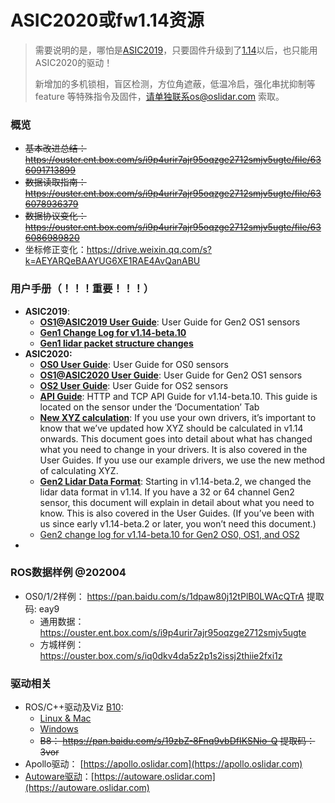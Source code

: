 # ASIC2020或fw1.14资源

> 需要说明的是，哪怕是[ASIC2019](/asic2019)，只要固件升级到了[1.14](https://go.ouster.io/cs/c/?cta_guid=9a4d0dfe-ae43-462b-aae1-c69411a6579a&placement_guid=6c32570f-dcf8-48db-a81a-95caa39330ff&portal_id=5054152&canon=https%3A%2F%2Fgo.ouster.io%2Fbeta-program%2Fbeta-10%2F&redirect_url=APefjpHzvwPe9DIp4SiJfmqtQd-0iKOKLvy6hSqUxZT8SsohCTBB9wo-lV0bMyUBCvMGzevpIFFWEQFJFcmODxX9goREjq3Of5efJ9AAw97vA0SW2VgTh3-GNciGvm4lGXqLZfMPxZ_Q9Ik8bEhYmIKwKxvaZWbfNoQvdfqnMncESMWymcY-sEGfXVTTDChYcMwcnV6uIfNMA0Yli_PoOGXZQblOgmQ843JCf_lE8E4VqARPd76zm-O_-skDFYRyFwJwrCLuLKz-JYP5W86hgRa5zt7NCzfZFPyBrYELZYDKsSiq9_1GQRL_3aTtiELwxBUXwd5H1bI_Da0EAHzRL0BqG--jV2ehOw&click=e84f7ea1-da1e-4a4e-9412-0e898e3a55a4&hsutk=f7f9fa89a9b3a83930a447116d9a1796&signature=AAH58kGBnJZe_ZrLmuesodr8B0rPCblV5A&utm_referrer=https%3A%2F%2Fos.twty.net%2F&pageId=29569243223)以后，也只能用ASIC2020的驱动！
>
> 新增加的多机锁相，盲区检测，方位角遮蔽，低温冷启，强化串扰抑制等feature 等特殊指令及固件，请单独联系os@oslidar.com 索取。

### 概览

- ~~基本改进总结：https://ouster.ent.box.com/s/i9p4urir7ajr95oqzge2712smjv5ugte/file/636091713899~~
- ~~数据读取指南：https://ouster.ent.box.com/s/i9p4urir7ajr95oqzge2712smjv5ugte/file/636078936379~~
- ~~数据协议变化：https://ouster.ent.box.com/s/i9p4urir7ajr95oqzge2712smjv5ugte/file/636086989820~~
- 坐标修正变化：https://drive.weixin.qq.com/s?k=AEYARQeBAAYUG6XE1RAE4AvQanABU

### 用户手册（！！！重要！！！）

- **ASIC2019**:
  - **[OS1@ASIC2019 User Guide](https://data.ouster.io/beta-program/v1.14-beta-10/OS1-Gen1-User-Guide-v1.14.0-beta.10.pdf)**: User Guide for Gen2 OS1 sensors
  - **[Gen1 Change Log  for v1.14-beta.10](https://data.ouster.io/beta-program/v1.14-beta-10/v1.14-beta.10%20Change%20Log%20for%20Gen1%20sensors.pdf?hsCtaTracking=eabc3da7-8b3b-43b0-9901-695650461f5c%7C376c1b88-c6ca-4a9a-9054-84774c369be4)**
  - **[Gen1 lidar packet structure changes](https://data.ouster.io/beta-program/v1.14-beta-10/Gen1%20lidar%20data%20structure.pdf)**
- **ASIC2020:**
  - **[OS0 User Guide](https://data.ouster.io/beta-program/v1.14-beta-10/OS0-User-Guide-v1.14.0-beta.10.pdf)**: User Guide for OS0 sensors
  - **[OS1@ASIC2020 User Guide](https://data.ouster.io/beta-program/v1.14-beta-10/OS1-User-Guide-v1.14.0-beta.10.pdf)**: User Guide for Gen2 OS1 sensors
  - **[OS2 User Guide](https://data.ouster.io/beta-program/v1.14-beta-10/OS2-User-Guide-v1.14.0-beta.10.pdf)**: User Guide for OS2 sensors
  - **[API Guide](https://data.ouster.io/beta-program/v1.14-beta-10/Ouster-Sensor-API-Guide-v1.14.0-beta.10.pdf)**: HTTP and TCP API Guide for v1.14-beta.10. This guide is located on the sensor under the ‘Documentation’ Tab
  - **[New XYZ calculation](https://data.ouster.io/beta-program/v1.14-beta-10/New%20lidar%20range%20data%20to%20XYZ.pdf)**: If you use your own drivers, it’s important to know that we’ve updated how XYZ should be calculated in v1.14 onwards. This document goes into detail about what has changed what you need to change in your drivers. It is also covered in the User Guides. If you use our example drivers, we use the new method of calculating XYZ.
  - **[Gen2 Lidar Data Format](https://data.ouster.io/beta-program/v1.14-beta-10/Gen2%20lidar%20data%20structure.pdf)**: Starting in v1.14-beta.2, we changed the lidar data format in v1.14. If you have a 32 or 64 channel Gen2 sensor, this document will explain in detail about what you need to know. This is also covered in the User Guides. (If you’ve been with us since early v1.14-beta.2 or later, you won’t need this document.)
  - [Gen2 change log for v1.14-beta.10 for Gen2 OS0, OS1, and OS2](https://go.ouster.io/cs/c/?cta_guid=bc08d480-c9de-4d9f-b12d-3f71ec012569&placement_guid=95685290-70f8-40ad-ac06-852b8a74f18a&portal_id=5054152&canon=https%3A%2F%2Fgo.ouster.io%2Fbeta-program%2Fbeta-10%2F&redirect_url=APefjpE3aypj5JldO8uDTiSou217rELOSngfwUsNoS01w_iy8eQBI_EUqDEgF_3hZTeDg1uiTDo96muBilN_Al-RWBWwQfplxJqqUTyGsVXhT-RL-LniLWVunIMmvD0qZviRp5XU6nzDlvzE2A2j058SWmop3p4SWEAziHah1z_F3PLgSTlmvjnN3Twl6nIEH6a7IbndKntuCq0CRFxvkHTNQX4iVqBj2u_SRzOQ6Erfvxihz_DzUErcjSSvPw5Lp65VHmko0RlH_bG0bnQzT-2YsCV5VboHSgcMuR1N8xexmA_EVDbJZVtCxpDYedPizNrIicIUk_XW&click=17f8ff80-288c-481a-b0c2-f255759c03ad&hsutk=f7f9fa89a9b3a83930a447116d9a1796&signature=AAH58kFUkIAS2aQQO8-2S_kVehTQrBE7PQ&pageId=29569243223&__hstc=82216777.f7f9fa89a9b3a83930a447116d9a1796.1589280439546.1590573594493.1590658690686.3&__hssc=82216777.1.1590658690686&__hsfp=1824881308&contentType=landing-page)
- 



### ROS数据样例 @202004

- OS0/1/2样例： https://pan.baidu.com/s/1dpaw80j12tPlB0LWAcQTrA 提取码: eay9
  - 通用数据：https://ouster.ent.box.com/s/i9p4urir7ajr95oqzge2712smjv5ugte
  - 方城样例：https://ouster.box.com/s/iq0dkv4da5z2p1s2issj2thiie2fxi1z



### 驱动相关

- ROS/C++驱动及Viz [B10](https://drive.weixin.qq.com/s?k=AEYARQeBAAYI0GVkHtAE4AvQanABU):  
  - [Linux & Mac](https://go.ouster.io/cs/c/?cta_guid=c33771ad-6ac8-404e-814b-1aa531ba471e&placement_guid=3b0f3e91-633f-4d19-8669-92cf1b28fea5&portal_id=5054152&canon=https%3A%2F%2Fgo.ouster.io%2Fbeta-program%2Fbeta-10%2F&redirect_url=APefjpFyDJoUTD0MqJLP8h6LOEkOyxwp1mcbT38xKf2q6Ih9Xphf7gYdyIVn_FcefJjM8xweSzDVMNuqbQ2u0djukJ4nStuhjFGQ4Vd8eB7hUCzseiIy1HXPh9fJDTzqQuHmWPx9hhVcIEB5UTkTaJ8WF7z77PnQ1F1xZj9s7LLhpVVcWdagg2jNT_84ghYoZgxL6D9nXjXYaTRRz5iVULUOpMi-NeVSzw7ztCv0sfC78ZmhDXtzXzEc5fto_V06ZLrPyZSDXXwh6kmqk1BS8Hjpe2NscVAH5VOT8cL99L1Lh08dPY-aUTo&click=2dc344de-dbb7-47cf-859f-4b6a3eefc728&hsutk=f7f9fa89a9b3a83930a447116d9a1796&signature=AAH58kHb1cA0QO52Xbi0oDjgrl9aa6z4LA&pageId=29569243223&__hstc=82216777.f7f9fa89a9b3a83930a447116d9a1796.1589280439546.1590573594493.1590658690686.3&__hssc=82216777.1.1590658690686&__hsfp=1824881308&contentType=landing-page)
  - [Windows](https://go.ouster.io/cs/c/?cta_guid=57fe6e00-88d1-4ed7-bee5-e328b29c1b32&placement_guid=379ffee8-c96e-45ac-9e1f-d18460b50ad1&portal_id=5054152&canon=https%3A%2F%2Fgo.ouster.io%2Fbeta-program%2Fbeta-10%2F&redirect_url=APefjpHER-0TqvfY0lANWaXy6S7d20_XWfP5zKI8rEr_oo-Gntek_Db0wZ3sYuQ-0547IO1QNBx1Gi0oAHmLCrbQplHrtsUFQaDAt5pau0Np_WZGt-RV_IdqQ_SzDpnACTRg-mLZKp9cHpYIT0J-kVYx9xE8GkKOaYIl8Ue8WpCEiG_OCm-Uzf1um6lSSs1rx8wiwVtYpMl3fa9oLxl9rXZjkf-He-RY9Fuv43NW3s8mn7CLenvGqpKn9j9zTGy7uNtMj2_g9wESAidPFRXnGkIaYRaBc3hBeVhmjhpTdHHBvxN2s9L3Klq91A_CTp9-WR-KfsbETTKe&click=833c0b6e-02a3-4150-8fce-0d672ab1c4ec&hsutk=f7f9fa89a9b3a83930a447116d9a1796&signature=AAH58kFai_xEMjYEj2mTlY8honNOzoPcIg&pageId=29569243223&__hstc=82216777.f7f9fa89a9b3a83930a447116d9a1796.1589280439546.1590573594493.1590658690686.3&__hssc=82216777.1.1590658690686&__hsfp=1824881308&contentType=landing-page)
  - ~~B8：  https://pan.baidu.com/s/19zbZ-8Fnq9vbDfIKSNio-Q 提取码：3vor~~
- Apollo驱动：   [https://apollo.oslidar.com](https://apollo.oslidar.com)
- [Autoware驱动](https://docs.wixstatic.com/ugd/984e93_b4e43111b1dd420cb3bc2c3e13071e71.pdf?index=true)：[https://autoware.oslidar.com](https://autoware.oslidar.com)